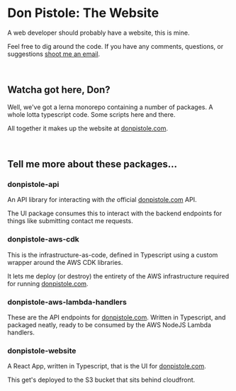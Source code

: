 # Don Pistole: The Website

A web developer should probably have a website, this is mine.

Feel free to dig around the code. If you have any comments, questions, or suggestions <a href="mailto:donald.pistole@gmail.com">shoot me an email</a>.

<br/>

## Watcha got here, Don?

Well, we've got a lerna monorepo containing a number of packages. A whole lotta typescript code. Some scripts here and there.

All together it makes up the website at <a href="https://donpistole.com">donpistole.com</a>.

<br/>

## Tell me more about these packages...

### **donpistole-api**

An API library for interacting with _the_ official <a href="https://donpistole.com">donpistole.com</a> API.

The UI package consumes this to interact with the backend endpoints for things like submitting contact me requests.

### donpistole-aws-cdk

This is the infrastructure-as-code, defined in Typescript using a custom wrapper around the AWS CDK libraries.

It lets me deploy (or destroy) the entirety of the AWS infrastructure required for running <a href="https://donpistole.com">donpistole.com<a/>.

### donpistole-aws-lambda-handlers

These are the API endpoints for <a href="https://donpistole.com">donpistole.com</a>. Written in Typescript, and packaged neatly, ready to be consumed by the AWS NodeJS Lambda handlers.

### donpistole-website

A React App, written in Typescript, that is the UI for <a href="https://donpistole.com">donpistole.com</a>.

This get's deployed to the S3 bucket that sits behind cloudfront.
